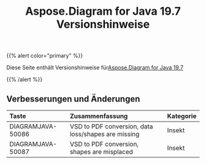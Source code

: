﻿---
title: Aspose.Diagram for Java 19.7 Versionshinweise
type: docs
weight: 60
url: /de/java/aspose-diagram-for-java-19-7-release-notes/
---
{{% alert color="primary" %}} 

Diese Seite enthält Versionshinweise für[Aspose.Diagram for Java 19.7](https://docs.aspose.com/diagram/java/aspose-diagram-for-java-19-7-release-notes/)

{{% /alert %}} 
## **Verbesserungen und Änderungen**

|**Taste**|**Zusammenfassung**|**Kategorie**|
|:- |:- |:- |
|DIAGRAMJAVA-50086|VSD to PDF conversion, data loss/shapes are missing|Insekt|
|DIAGRAMJAVA-50087|VSD to PDF conversion, shapes are misplaced|Insekt|

